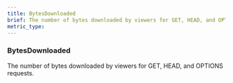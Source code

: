 ```yaml
---
title: BytesDownloaded
brief: The number of bytes downloaded by viewers for GET, HEAD, and OPTIONS requests.
metric_type:
---
```

### BytesDownloaded

The number of bytes downloaded by viewers for GET, HEAD, and OPTIONS requests.
